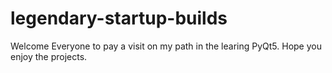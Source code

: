 # legendary-startup-builds
Welcome Everyone to pay a visit on my path in the learing PyQt5. Hope you enjoy the projects.

